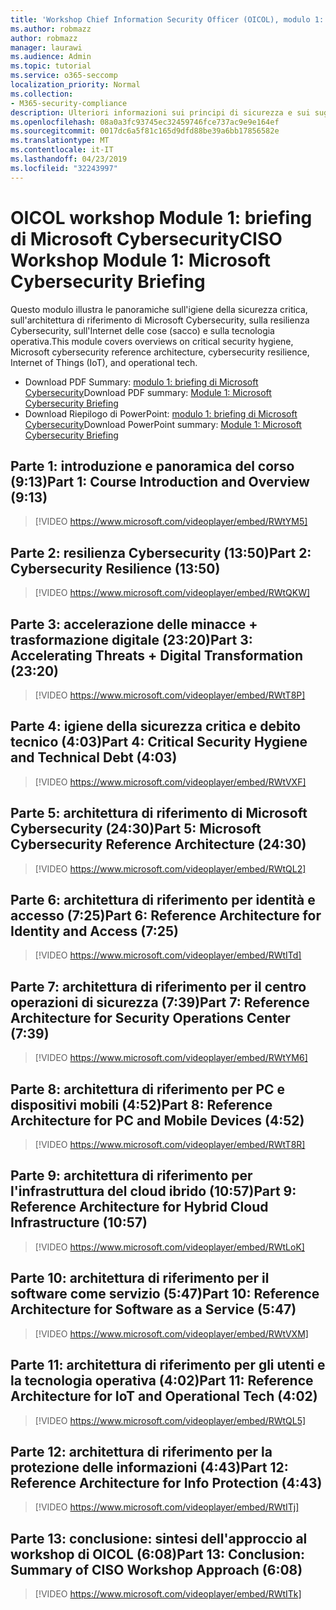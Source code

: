 ```yaml
---
title: 'Workshop Chief Information Security Officer (OICOL), modulo 1: briefing di Microsoft Cybersecurity'
ms.author: robmazz
author: robmazz
manager: laurawi
ms.audience: Admin
ms.topic: tutorial
ms.service: o365-seccomp
localization_priority: Normal
ms.collection:
- M365-security-compliance
description: Ulteriori informazioni sui principi di sicurezza e sui suggerimenti per modernizzare la sicurezza nell'organizzazione.
ms.openlocfilehash: 08a0a3fc93745ec32459746fce737ac9e9e164ef
ms.sourcegitcommit: 0017dc6a5f81c165d9dfd88be39a6bb17856582e
ms.translationtype: MT
ms.contentlocale: it-IT
ms.lasthandoff: 04/23/2019
ms.locfileid: "32243997"
---
```

# <a name="ciso-workshop-module-1-microsoft-cybersecurity-briefing"></a><span data-ttu-id="0f7ee-103">OICOL workshop Module 1: briefing di Microsoft Cybersecurity</span><span class="sxs-lookup"><span data-stu-id="0f7ee-103">CISO Workshop Module 1: Microsoft Cybersecurity Briefing</span></span>

<span data-ttu-id="0f7ee-104">Questo modulo illustra le panoramiche sull'igiene della sicurezza critica, sull'architettura di riferimento di Microsoft Cybersecurity, sulla resilienza Cybersecurity, sull'Internet delle cose (sacco) e sulla tecnologia operativa.</span><span class="sxs-lookup"><span data-stu-id="0f7ee-104">This module covers overviews on critical security hygiene, Microsoft cybersecurity reference architecture, cybersecurity resilience, Internet of Things (IoT), and operational tech.</span></span>

- <span data-ttu-id="0f7ee-105">Download PDF Summary: [modulo 1: briefing di Microsoft Cybersecurity](media/ciso-workshop-1-cybersecurity-briefing.pdf)</span><span class="sxs-lookup"><span data-stu-id="0f7ee-105">Download PDF summary: [Module 1: Microsoft Cybersecurity Briefing](media/ciso-workshop-1-cybersecurity-briefing.pdf)</span></span>
- <span data-ttu-id="0f7ee-106">Download Riepilogo di PowerPoint: [modulo 1: briefing di Microsoft Cybersecurity](https://docs.microsoft.com/office365/securitycompliance/media/ciso-workshop-1-cybersecurity-briefing.pptx)</span><span class="sxs-lookup"><span data-stu-id="0f7ee-106">Download PowerPoint summary: [Module 1: Microsoft Cybersecurity Briefing](https://docs.microsoft.com/office365/securitycompliance/media/ciso-workshop-1-cybersecurity-briefing.pptx)</span></span>

## <a name="part-1-course-introduction-and-overview-913"></a><span data-ttu-id="0f7ee-107">Parte 1: introduzione e panoramica del corso (9:13)</span><span class="sxs-lookup"><span data-stu-id="0f7ee-107">Part 1: Course Introduction and Overview (9:13)</span></span>

> [!VIDEO https://www.microsoft.com/videoplayer/embed/RWtYM5]

## <a name="part-2-cybersecurity-resilience-1350"></a><span data-ttu-id="0f7ee-108">Parte 2: resilienza Cybersecurity (13:50)</span><span class="sxs-lookup"><span data-stu-id="0f7ee-108">Part 2: Cybersecurity Resilience (13:50)</span></span>

> [!VIDEO https://www.microsoft.com/videoplayer/embed/RWtQKW]

## <a name="part-3-accelerating-threats--digital-transformation-2320"></a><span data-ttu-id="0f7ee-109">Parte 3: accelerazione delle minacce + trasformazione digitale (23:20)</span><span class="sxs-lookup"><span data-stu-id="0f7ee-109">Part 3: Accelerating Threats + Digital Transformation (23:20)</span></span>

> [!VIDEO https://www.microsoft.com/videoplayer/embed/RWtT8P]

## <a name="part-4-critical-security-hygiene-and-technical-debt-403"></a><span data-ttu-id="0f7ee-110">Parte 4: igiene della sicurezza critica e debito tecnico (4:03)</span><span class="sxs-lookup"><span data-stu-id="0f7ee-110">Part 4: Critical Security Hygiene and Technical Debt (4:03)</span></span>

> [!VIDEO https://www.microsoft.com/videoplayer/embed/RWtVXF]

## <a name="part-5-microsoft-cybersecurity-reference-architecture-2430"></a><span data-ttu-id="0f7ee-111">Parte 5: architettura di riferimento di Microsoft Cybersecurity (24:30)</span><span class="sxs-lookup"><span data-stu-id="0f7ee-111">Part 5: Microsoft Cybersecurity Reference Architecture (24:30)</span></span>

> [!VIDEO https://www.microsoft.com/videoplayer/embed/RWtQL2]

## <a name="part-6-reference-architecture-for-identity-and-access-725"></a><span data-ttu-id="0f7ee-112">Parte 6: architettura di riferimento per identità e accesso (7:25)</span><span class="sxs-lookup"><span data-stu-id="0f7ee-112">Part 6: Reference Architecture for Identity and Access (7:25)</span></span>

> [!VIDEO https://www.microsoft.com/videoplayer/embed/RWtITd]

## <a name="part-7-reference-architecture-for-security-operations-center-739"></a><span data-ttu-id="0f7ee-113">Parte 7: architettura di riferimento per il centro operazioni di sicurezza (7:39)</span><span class="sxs-lookup"><span data-stu-id="0f7ee-113">Part 7: Reference Architecture for Security Operations Center (7:39)</span></span>

> [!VIDEO https://www.microsoft.com/videoplayer/embed/RWtYM6]

## <a name="part-8-reference-architecture-for-pc-and-mobile-devices-452"></a><span data-ttu-id="0f7ee-114">Parte 8: architettura di riferimento per PC e dispositivi mobili (4:52)</span><span class="sxs-lookup"><span data-stu-id="0f7ee-114">Part 8: Reference Architecture for PC and Mobile Devices (4:52)</span></span>

> [!VIDEO https://www.microsoft.com/videoplayer/embed/RWtT8R]

## <a name="part-9-reference-architecture-for-hybrid-cloud-infrastructure-1057"></a><span data-ttu-id="0f7ee-115">Parte 9: architettura di riferimento per l'infrastruttura del cloud ibrido (10:57)</span><span class="sxs-lookup"><span data-stu-id="0f7ee-115">Part 9: Reference Architecture for Hybrid Cloud Infrastructure (10:57)</span></span>

> [!VIDEO https://www.microsoft.com/videoplayer/embed/RWtLoK]

## <a name="part-10-reference-architecture-for-software-as-a-service-547"></a><span data-ttu-id="0f7ee-116">Parte 10: architettura di riferimento per il software come servizio (5:47)</span><span class="sxs-lookup"><span data-stu-id="0f7ee-116">Part 10: Reference Architecture for Software as a Service (5:47)</span></span>

> [!VIDEO https://www.microsoft.com/videoplayer/embed/RWtVXM]

## <a name="part-11-reference-architecture-for-iot-and-operational-tech-402"></a><span data-ttu-id="0f7ee-117">Parte 11: architettura di riferimento per gli utenti e la tecnologia operativa (4:02)</span><span class="sxs-lookup"><span data-stu-id="0f7ee-117">Part 11: Reference Architecture for IoT and Operational Tech (4:02)</span></span>

> [!VIDEO https://www.microsoft.com/videoplayer/embed/RWtQL5]

## <a name="part-12-reference-architecture-for-info-protection-443"></a><span data-ttu-id="0f7ee-118">Parte 12: architettura di riferimento per la protezione delle informazioni (4:43)</span><span class="sxs-lookup"><span data-stu-id="0f7ee-118">Part 12: Reference Architecture for Info Protection (4:43)</span></span>

> [!VIDEO https://www.microsoft.com/videoplayer/embed/RWtITj]

## <a name="part-13-conclusion-summary-of-ciso-workshop-approach-608"></a><span data-ttu-id="0f7ee-119">Parte 13: conclusione: sintesi dell'approccio al workshop di OICOL (6:08)</span><span class="sxs-lookup"><span data-stu-id="0f7ee-119">Part 13: Conclusion: Summary of CISO Workshop Approach (6:08)</span></span>

> [!VIDEO https://www.microsoft.com/videoplayer/embed/RWtITk]